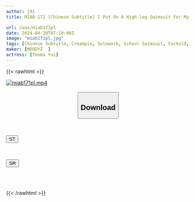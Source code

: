 ```yaml
---
author: j91
title: MIAB-171 [Chinese Subtitle] I Put On A High-leg Swimsuit For My Big-assed Girlfriend Who Supported Me The Most, And Let All The Members Cuckold Me, And I Vented My Frustrations And Got An Erection. Strong Creampie 31 Shots NTR Yui Tenma

url: /was/miab171pl
date: 2024-04-20T07:10:00Z
image: "miab171pl.jpg"
tags: [Chinese Subtitle, Creampie, Solowork, School Swimsuit, Cuckold, Huge Butt	]
maker: [MOODYZ  ]
actress: [Tenma Yui]
---
```



{{< rawhtml >}}

<div class="video" data-videoid="bwxjRMbWQPtP8O1">
    <a href="javascript:;">
        <img src="/was/miab171pl/miab171pl.jpg" width="WIDTH" height="HEIGHT" alt="miab171pl.mp4" loading="lazy">
    </a>
</div>

<script type="text/javascript" src="https://j91.asia/asset/on-demand-st.js"></script>

<br>
  <link rel="stylesheet" href="https://j91.asia/asset/bs5.css">
  
  <center>
  <button class="btn btn-primary" type="button" data-bs-toggle="collapse" data-bs-target=".multi-collapse" aria-expanded="false" aria-controls="multiCollapseExample1 multiCollapseExample2"><h2>Download</h2></button></center>
</p>
<div class="row">
  <div class="col">
    <div class="collapse multi-collapse" id="multiCollapseExample1">
      <div class="card card-body">
	      	      <br>
<div class="buttons">  
<p><a href="https://streamtape.to/v/bwxjRMbWQPtP8O1" target="_blank"><button class="btn-hover color-3"><i class="fa fa-download"></i> ST</button></a></p></div>
    </div>
  </div>
</div>
  <div class="col">
    <div class="collapse multi-collapse" id="multiCollapseExample2">
      <div class="card card-body">
	      <br>
<div class="buttons">
<p><a href="https://rubystm.com/zm8afex5180g" target="_blank"><button class="btn-hover color-9"><i class="fa fa-download"></i> SR</button></a></p></div>
<br><br>
      </div>
    </div>
  </div>
</div>

{{< /rawhtml >}}